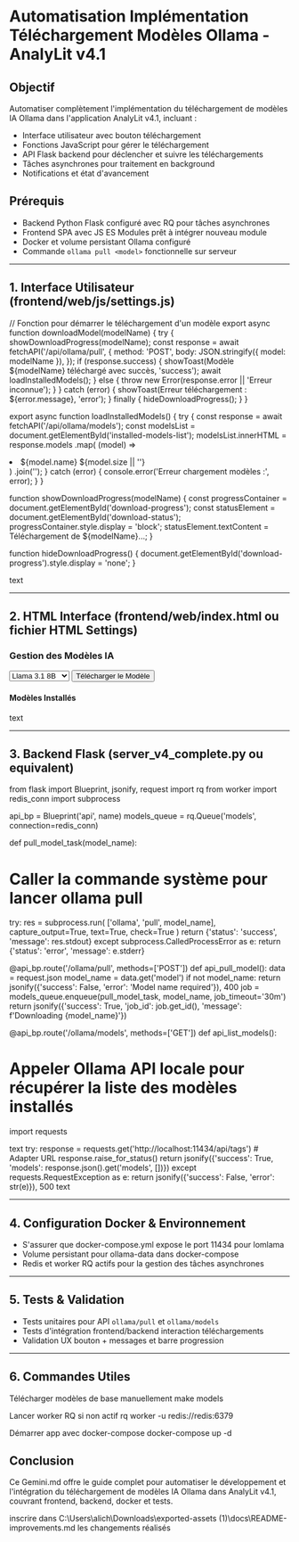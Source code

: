 # Automatisation Implémentation Téléchargement Modèles Ollama - AnalyLit v4.1

## Objectif
Automatiser complètement l'implémentation du téléchargement de modèles IA Ollama dans l'application AnalyLit v4.1, incluant :

- Interface utilisateur avec bouton téléchargement
- Fonctions JavaScript pour gérer le téléchargement
- API Flask backend pour déclencher et suivre les téléchargements
- Tâches asynchrones pour traitement en background
- Notifications et état d'avancement

## Prérequis
- Backend Python Flask configuré avec RQ pour tâches asynchrones
- Frontend SPA avec JS ES Modules prêt à intégrer nouveau module
- Docker et volume persistant Ollama configuré
- Commande `ollama pull <model>` fonctionnelle sur serveur

---

## 1. Interface Utilisateur (frontend/web/js/settings.js)

// Fonction pour démarrer le téléchargement d'un modèle
export async function downloadModel(modelName) {
try {
showDownloadProgress(modelName);
const response = await fetchAPI('/api/ollama/pull', {
method: 'POST',
body: JSON.stringify({ model: modelName }),
});
if (response.success) {
showToast(Modèle ${modelName} téléchargé avec succès, 'success');
await loadInstalledModels();
} else {
throw new Error(response.error || 'Erreur inconnue');
}
} catch (error) {
showToast(Erreur téléchargement : ${error.message}, 'error');
} finally {
hideDownloadProgress();
}
}

export async function loadInstalledModels() {
try {
const response = await fetchAPI('/api/ollama/models');
const modelsList = document.getElementById('installed-models-list');
modelsList.innerHTML = response.models
.map(
(model) =>
<li>${model.name} <span class="model-size">${model.size || ''}</span></li>
)
.join('');
} catch (error) {
console.error('Erreur chargement modèles :', error);
}
}

function showDownloadProgress(modelName) {
const progressContainer = document.getElementById('download-progress');
const statusElement = document.getElementById('download-status');
progressContainer.style.display = 'block';
statusElement.textContent = Téléchargement de ${modelName}...;
}

function hideDownloadProgress() {
document.getElementById('download-progress').style.display = 'none';
}

text

---

## 2. HTML Interface (frontend/web/index.html ou fichier HTML Settings)

<div id="models-management" class="settings-section"> <h3>Gestion des Modèles IA</h3> <select id="available-models-select"> <option value="llama3.1:8b">Llama 3.1 8B</option> <option value="llama3.1:70b">Llama 3.1 70B</option> <option value="phi3:mini">Phi-3 Mini</option> <option value="mistral:8x7b">Mistral 8x7B</option> </select> <button id="download-model-btn" class="btn btn-primary">Télécharger le Modèle</button> <div id="download-progress" class="progress-container" style="display:none;"> <div class="progress-bar" id="download-progress-bar"></div> <span id="download-status">Téléchargement en cours...</span> </div> <h4>Modèles Installés</h4> <ul id="installed-models-list"></ul> </div> <script> document .getElementById('download-model-btn') .addEventListener('click', async () => { const select = document.getElementById('available-models-select'); const modelName = select.value; await downloadModel(modelName); }); loadInstalledModels(); // Charger liste à l'initialisation </script>
text

---

## 3. Backend Flask (server_v4_complete.py ou equivalent)

from flask import Blueprint, jsonify, request
import rq
from worker import redis_conn
import subprocess

api_bp = Blueprint('api', name)
models_queue = rq.Queue('models', connection=redis_conn)

def pull_model_task(model_name):
# Caller la commande système pour lancer ollama pull
try:
res = subprocess.run(
['ollama', 'pull', model_name], capture_output=True, text=True, check=True
)
return {'status': 'success', 'message': res.stdout}
except subprocess.CalledProcessError as e:
return {'status': 'error', 'message': e.stderr}

@api_bp.route('/ollama/pull', methods=['POST'])
def api_pull_model():
data = request.json
model_name = data.get('model')
if not model_name:
return jsonify({'success': False, 'error': 'Model name required'}), 400
job = models_queue.enqueue(pull_model_task, model_name, job_timeout='30m')
return jsonify({'success': True, 'job_id': job.get_id(), 'message': f'Downloading {model_name}'})

@api_bp.route('/ollama/models', methods=['GET'])
def api_list_models():
# Appeler Ollama API locale pour récupérer la liste des modèles installés
import requests

text
try:
    response = requests.get('http://localhost:11434/api/tags')  # Adapter URL
    response.raise_for_status()
    return jsonify({'success': True, 'models': response.json().get('models', [])})
except requests.RequestException as e:
    return jsonify({'success': False, 'error': str(e)}), 500
text

---

## 4. Configuration Docker & Environnement

- S'assurer que docker-compose.yml expose le port 11434 pour lomlama
- Volume persistant pour ollama-data dans docker-compose
- Redis et worker RQ actifs pour la gestion des tâches asynchrones

---

## 5. Tests & Validation

- Tests unitaires pour API `ollama/pull` et `ollama/models`
- Tests d'intégration frontend/backend interaction téléchargements
- Validation UX bouton + messages et barre progression

---

## 6. Commandes Utiles

Télécharger modèles de base manuellement
make models

Lancer worker RQ si non actif
rq worker -u redis://redis:6379

Démarrer app avec docker-compose
docker-compose up -d



## Conclusion

Ce Gemini.md offre le guide complet pour automatiser le développement et l'intégration du téléchargement de modèles IA Ollama dans AnalyLit v4.1, couvrant frontend, backend, docker et tests.


inscrire dans C:\Users\alich\Downloads\exported-assets (1)\docs\README-improvements.md  les changements réalisés